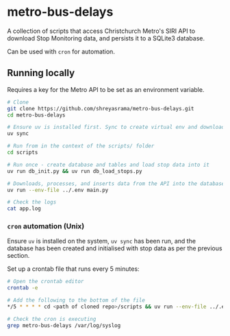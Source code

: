# metro-bus-delays

A collection of scripts that access Christchurch Metro's SIRI API to download Stop Monitoring data, and persists it to a SQLite3 database.

Can be used with `cron` for automation.

## Running locally

Requires a key for the Metro API to be set as an environment variable.

```bash
# Clone
git clone https://github.com/shreyasrama/metro-bus-delays.git
cd metro-bus-delays

# Ensure uv is installed first. Sync to create virtual env and download dependencies
uv sync

# Run from in the context of the scripts/ folder
cd scripts

# Run once - create database and tables and load stop data into it
uv run db_init.py && uv run db_load_stops.py

# Downloads, processes, and inserts data from the API into the database. Target for automation
uv run --env-file ../.env main.py

# Check the logs
cat app.log
```

### `cron` automation (Unix)

Ensure `uv` is installed on the system, `uv sync` has been run, and the database has been created and initialised with stop data as per the previous section.

Set up a crontab file that runs every 5 minutes:

```bash
# Open the crontab editor
crontab -e

# Add the following to the bottom of the file
*/5 * * * * cd <path of cloned repo>/scripts && uv run --env-file ../.env main.py

# Check the cron is executing
grep metro-bus-delays /var/log/syslog
```
